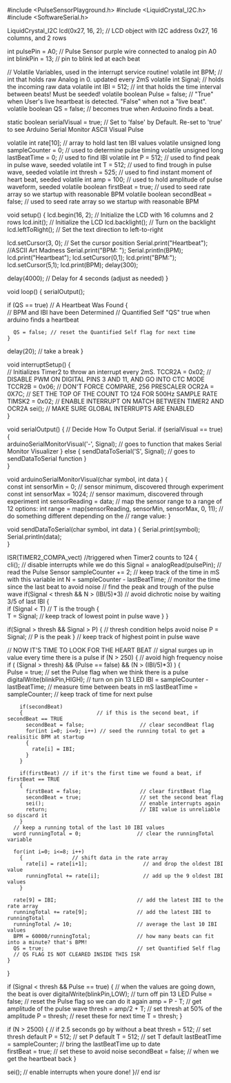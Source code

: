 #include <PulseSensorPlayground.h>
#include <LiquidCrystal_I2C.h>
#include <SoftwareSerial.h>





LiquidCrystal_I2C lcd(0x27, 16, 2);  // LCD object with I2C address 0x27, 16 columns, and 2 rows


int pulsePin = A0;                 // Pulse Sensor purple wire connected to analog pin A0
int blinkPin = 13;                // pin to blink led at each beat


// Volatile Variables, used in the interrupt service routine!
volatile int BPM;                   // int that holds raw Analog in 0. updated every 2mS
volatile int Signal;                // holds the incoming raw data
volatile int IBI = 512;             // int that holds the time interval between beats! Must be seeded! 
volatile boolean Pulse = false;     // "True" when User's live heartbeat is detected. "False" when not a "live beat". 
volatile boolean QS = false;        // becomes true when Arduoino finds a beat.

static boolean serialVisual = true;   // Set to 'false' by Default.  Re-set to 'true' to see Arduino Serial Monitor ASCII Visual Pulse 


volatile int rate[10];                      // array to hold last ten IBI values
volatile unsigned long sampleCounter = 0;          // used to determine pulse timing
volatile unsigned long lastBeatTime = 0;           // used to find IBI
volatile int P = 512;                      // used to find peak in pulse wave, seeded
volatile int T = 512;                     // used to find trough in pulse wave, seeded
volatile int thresh = 525;                // used to find instant moment of heart beat, seeded
volatile int amp = 100;                   // used to hold amplitude of pulse waveform, seeded
volatile boolean firstBeat = true;        // used to seed rate array so we startup with reasonable BPM
volatile boolean secondBeat = false;      // used to seed rate array so we startup with reasonable BPM


void setup() {
  lcd.begin(16, 2);  // Initialize the LCD with 16 columns and 2 rows
  lcd.init();        // Initialize the LCD
  lcd.backlight();   // Turn on the backlight
  lcd.leftToRight(); // Set the text direction to left-to-right

  lcd.setCursor(3, 0);      // Set the cursor position
  Serial.print("Heartbeat");  //ASCII Art Madness
     Serial.print("BPM: ");
     Serial.println(BPM);
     lcd.print("Heartbeat");
     lcd.setCursor(0,1);
     lcd.print("BPM:");
     lcd.setCursor(5,1);
     lcd.print(BPM);
     delay(300);
     

  delay(4000);  // Delay for 4 seconds (adjust as needed)
}

void loop() {
  serialOutput();  
   
  if (QS == true) // A Heartbeat Was Found
    {     
      // BPM and IBI have been Determined
      // Quantified Self "QS" true when arduino finds a heartbeat
    
      QS = false; // reset the Quantified Self flag for next time    
    }
     
  delay(20); //  take a break
}

void interruptSetup()
{     
  // Initializes Timer2 to throw an interrupt every 2mS.
  TCCR2A = 0x02;     // DISABLE PWM ON DIGITAL PINS 3 AND 11, AND GO INTO CTC MODE
  TCCR2B = 0x06;     // DON'T FORCE COMPARE, 256 PRESCALER 
  OCR2A = 0X7C;      // SET THE TOP OF THE COUNT TO 124 FOR 500Hz SAMPLE RATE
  TIMSK2 = 0x02;     // ENABLE INTERRUPT ON MATCH BETWEEN TIMER2 AND OCR2A
  sei();             // MAKE SURE GLOBAL INTERRUPTS ARE ENABLED      
} 

void serialOutput()
{   // Decide How To Output Serial. 
 if (serialVisual == true)
  {  
     arduinoSerialMonitorVisual('-', Signal);   // goes to function that makes Serial Monitor Visualizer
  } 
 else
  {
      sendDataToSerial('S', Signal);     // goes to sendDataToSerial function
   }        
}

void arduinoSerialMonitorVisual(char symbol, int data )
{    
  const int sensorMin = 0;      // sensor minimum, discovered through experiment
  const int sensorMax = 1024;    // sensor maximum, discovered through experiment
  int sensorReading = data; // map the sensor range to a range of 12 options:
  int range = map(sensorReading, sensorMin, sensorMax, 0, 11);
  // do something different depending on the 
  // range value:
}


void sendDataToSerial(char symbol, int data )
{
   Serial.print(symbol);
   Serial.println(data);                
}

ISR(TIMER2_COMPA_vect) //triggered when Timer2 counts to 124
{  
  cli();                                      // disable interrupts while we do this
  Signal = analogRead(pulsePin);              // read the Pulse Sensor 
  sampleCounter += 2;                         // keep track of the time in mS with this variable
  int N = sampleCounter - lastBeatTime;       // monitor the time since the last beat to avoid noise
                                              //  find the peak and trough of the pulse wave
  if(Signal < thresh && N > (IBI/5)*3) // avoid dichrotic noise by waiting 3/5 of last IBI
    {      
      if (Signal < T) // T is the trough
      {                        
        T = Signal; // keep track of lowest point in pulse wave 
      }
    }

  if(Signal > thresh && Signal > P)
    {          // thresh condition helps avoid noise
      P = Signal;                             // P is the peak
    }                                        // keep track of highest point in pulse wave

  //  NOW IT'S TIME TO LOOK FOR THE HEART BEAT
  // signal surges up in value every time there is a pulse
  if (N > 250)
  {                                   // avoid high frequency noise
    if ( (Signal > thresh) && (Pulse == false) && (N > (IBI/5)*3) )
      {        
        Pulse = true;                               // set the Pulse flag when we think there is a pulse
        digitalWrite(blinkPin,HIGH);                // turn on pin 13 LED
        IBI = sampleCounter - lastBeatTime;         // measure time between beats in mS
        lastBeatTime = sampleCounter;               // keep track of time for next pulse
  
        if(secondBeat)
        {                        // if this is the second beat, if secondBeat == TRUE
          secondBeat = false;                  // clear secondBeat flag
          for(int i=0; i<=9; i++) // seed the running total to get a realisitic BPM at startup
          {             
            rate[i] = IBI;                      
          }
        }
  
        if(firstBeat) // if it's the first time we found a beat, if firstBeat == TRUE
        {                         
          firstBeat = false;                   // clear firstBeat flag
          secondBeat = true;                   // set the second beat flag
          sei();                               // enable interrupts again
          return;                              // IBI value is unreliable so discard it
        }   
      // keep a running total of the last 10 IBI values
      word runningTotal = 0;                  // clear the runningTotal variable    

      for(int i=0; i<=8; i++)
        {                // shift data in the rate array
          rate[i] = rate[i+1];                  // and drop the oldest IBI value 
          runningTotal += rate[i];              // add up the 9 oldest IBI values
        }

      rate[9] = IBI;                          // add the latest IBI to the rate array
      runningTotal += rate[9];                // add the latest IBI to runningTotal
      runningTotal /= 10;                     // average the last 10 IBI values 
      BPM = 60000/runningTotal;               // how many beats can fit into a minute? that's BPM!
      QS = true;                              // set Quantified Self flag 
      // QS FLAG IS NOT CLEARED INSIDE THIS ISR
    }                       
  }

  if (Signal < thresh && Pulse == true)
    {   // when the values are going down, the beat is over
      digitalWrite(blinkPin,LOW);            // turn off pin 13 LED
      Pulse = false;                         // reset the Pulse flag so we can do it again
      amp = P - T;                           // get amplitude of the pulse wave
      thresh = amp/2 + T;                    // set thresh at 50% of the amplitude
      P = thresh;                            // reset these for next time
      T = thresh;
    }

  if (N > 2500)
    {                           // if 2.5 seconds go by without a beat
      thresh = 512;                          // set thresh default
      P = 512;                               // set P default
      T = 512;                               // set T default
      lastBeatTime = sampleCounter;          // bring the lastBeatTime up to date        
      firstBeat = true;                      // set these to avoid noise
      secondBeat = false;                    // when we get the heartbeat back
    }

  sei();                                   // enable interrupts when youre done!
}// end isr


